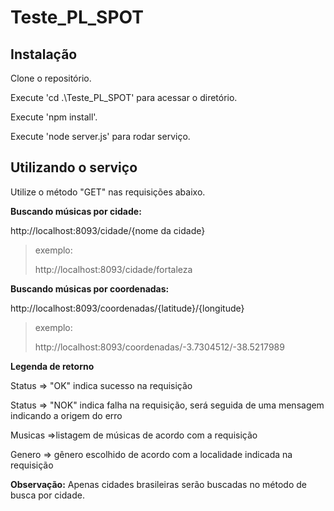 ﻿# Teste_PL_SPOT

## Instalação
Clone o repositório.

Execute 'cd .\Teste_PL_SPOT\' para acessar o diretório.

Execute 'npm install'.

Execute 'node server.js' para rodar serviço.

## Utilizando o serviço
Utilize o método "GET" nas requisições abaixo.

**Buscando músicas por cidade:**

http://localhost:8093/cidade/{nome da cidade}

> exemplo:
> 
>	http://localhost:8093/cidade/fortaleza
	
**Buscando músicas por coordenadas:**

http://localhost:8093/coordenadas/{latitude}/{longitude}

>exemplo:
>	
>    http://localhost:8093/coordenadas/-3.7304512/-38.5217989
	
**Legenda de retorno**

Status => "OK" indica sucesso na requisição

Status => "NOK" indica falha na requisição, será seguida de uma mensagem indicando a origem do erro

Musicas =>listagem de músicas de acordo com a requisição

Genero => gênero escolhido de acordo com a localidade indicada na requisição

**Observação:** Apenas cidades brasileiras serão buscadas no método de busca por cidade.
